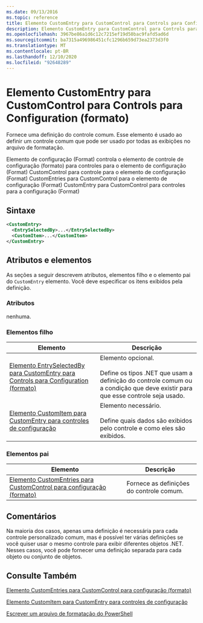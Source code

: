```yaml
---
ms.date: 09/13/2016
ms.topic: reference
title: Elemento CustomEntry para CustomControl para Controls para Configuration (formato)
description: Elemento CustomEntry para CustomControl para Controls para Configuration (formato)
ms.openlocfilehash: 3967be86a1d6c12c7215ef19d50bac9fafd5ad6d
ms.sourcegitcommit: ba7315a496986451cfc1296b659d73ea2373d3f0
ms.translationtype: MT
ms.contentlocale: pt-BR
ms.lasthandoff: 12/10/2020
ms.locfileid: "92648289"
---
```

# <a name="customentry-element-for-customcontrol-for-controls-for-configuration-format"></a>Elemento CustomEntry para CustomControl para Controls para Configuration (formato)

Fornece uma definição do controle comum. Esse elemento é usado ao definir um controle comum que pode ser usado por todas as exibições no arquivo de formatação.

Elemento de configuração (Format) controla o elemento de controle de configuração (formato) para controles para o elemento de configuração (Format) CustomControl para controle para o elemento de configuração (Format) CustomEntries para CustomControl para o elemento de configuração (Format) CustomEntry para CustomControl para controles para a configuração (Format)

## <a name="syntax"></a>Sintaxe

```xml
<CustomEntry>
  <EntrySelectedBy>...</EntrySelectedBy>
  <CustomItem>...</CustomItem>
</CustomEntry>

```

## <a name="attributes-and-elements"></a>Atributos e elementos

As seções a seguir descrevem atributos, elementos filho e o elemento pai do `CustomEntry` elemento. Você deve especificar os itens exibidos pela definição.

### <a name="attributes"></a>Atributos

nenhuma.

### <a name="child-elements"></a>Elementos filho

|Elemento|Descrição|
|-------------|-----------------|
|[Elemento EntrySelectedBy para CustomEntry para Controls para Configuration (formato)](./entryselectedby-element-for-customentry-for-controls-for-configuration-format.md)|Elemento opcional.<br /><br /> Define os tipos .NET que usam a definição do controle comum ou a condição que deve existir para que esse controle seja usado.|
|[Elemento CustomItem para CustomEntry para controles de configuração](./customitem-element-for-customentry-for-controls-for-configuration-format.md)|Elemento necessário.<br /><br /> Define quais dados são exibidos pelo controle e como eles são exibidos.|

### <a name="parent-elements"></a>Elementos pai

|Elemento|Descrição|
|-------------|-----------------|
|[Elemento CustomEntries para CustomControl para configuração (formato)](./customentries-element-for-customcontrol-for-controls-for-configuration-format.md)|Fornece as definições do controle comum.|

## <a name="remarks"></a>Comentários

Na maioria dos casos, apenas uma definição é necessária para cada controle personalizado comum, mas é possível ter várias definições se você quiser usar o mesmo controle para exibir diferentes objetos .NET. Nesses casos, você pode fornecer uma definição separada para cada objeto ou conjunto de objetos.

## <a name="see-also"></a>Consulte Também

[Elemento CustomEntries para CustomControl para configuração (formato)](./customentries-element-for-customcontrol-for-controls-for-configuration-format.md)

[Elemento CustomItem para CustomEntry para controles de configuração](./customitem-element-for-customentry-for-controls-for-configuration-format.md)

[Escrever um arquivo de formatação do PowerShell](./writing-a-powershell-formatting-file.md)

